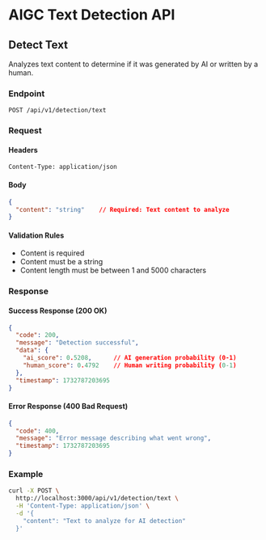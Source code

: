 # AIGC Text Detection API

## Detect Text

Analyzes text content to determine if it was generated by AI or written by a human.

### Endpoint

```
POST /api/v1/detection/text
```

### Request

#### Headers

```
Content-Type: application/json
```

#### Body

```json
{
  "content": "string"    // Required: Text content to analyze
}
```

#### Validation Rules

- Content is required
- Content must be a string
- Content length must be between 1 and 5000 characters

### Response

#### Success Response (200 OK)

```json
{
  "code": 200,
  "message": "Detection successful",
  "data": {
    "ai_score": 0.5208,      // AI generation probability (0-1)
    "human_score": 0.4792    // Human writing probability (0-1)
  },
  "timestamp": 1732787203695
}
```

#### Error Response (400 Bad Request)

```json
{
  "code": 400,
  "message": "Error message describing what went wrong",
  "timestamp": 1732787203695
}
```

### Example

```bash
curl -X POST \
  http://localhost:3000/api/v1/detection/text \
  -H 'Content-Type: application/json' \
  -d '{
    "content": "Text to analyze for AI detection"
  }'
```
